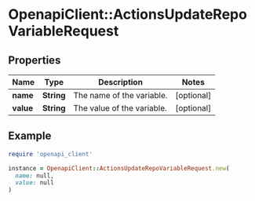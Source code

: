 # OpenapiClient::ActionsUpdateRepoVariableRequest

## Properties

| Name | Type | Description | Notes |
| ---- | ---- | ----------- | ----- |
| **name** | **String** | The name of the variable. | [optional] |
| **value** | **String** | The value of the variable. | [optional] |

## Example

```ruby
require 'openapi_client'

instance = OpenapiClient::ActionsUpdateRepoVariableRequest.new(
  name: null,
  value: null
)
```

